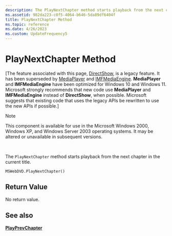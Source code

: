 ```yaml
---
description: The PlayNextChapter method starts playback from the next chapter in the current title.
ms.assetid: 982da223-c0f5-4064-b646-5da89df6404f
title: PlayNextChapter Method
ms.topic: reference
ms.date: 4/26/2023
ms.custom: UpdateFrequency5
---
```


# PlayNextChapter Method

\[The feature associated with this page, [DirectShow](/windows/win32/directshow/directshow), is a legacy feature. It has been superseded by [MediaPlayer](/uwp/api/Windows.Media.Playback.MediaPlayer) and [IMFMediaEngine](/windows/win32/api/mfmediaengine/nn-mfmediaengine-imfmediaengine). **MediaPlayer** and **IMFMediaEngine** have been optimized for Windows 10 and Windows 11. Microsoft strongly recommends that new code use **MediaPlayer** and **IMFMediaEngine** instead of **DirectShow**, when possible. Microsoft suggests that existing code that uses the legacy APIs be rewritten to use the new APIs if possible.\]

> [!Note]  
> This component is available for use in the Microsoft Windows 2000, Windows XP, and Windows Server 2003 operating systems. It may be altered or unavailable in subsequent versions.

 

The `PlayNextChapter` method starts playback from the next chapter in the current title.

``` syntax
MSWebDVD.PlayNextChapter()
```

## Return Value

No return value.

## See also

<dl> <dt>

[**PlayPrevChapter**](playprevchapter-method.md)
</dt> </dl>

 

 



